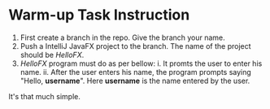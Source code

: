 
# Warm-up Task Instruction

 1. First create a branch in the repo. Give the branch your name.
 2. Push a IntelliJ JavaFX project to the branch. The name of the project should be *HelloFX*.
 3. *HelloFX* program must do as per bellow:
	 i. It promts the user to enter his name.
	 ii. After the user enters his name, the program prompts saying "Hello, **username**". Here **username** is the name entered by the user.

It's that much simple.

